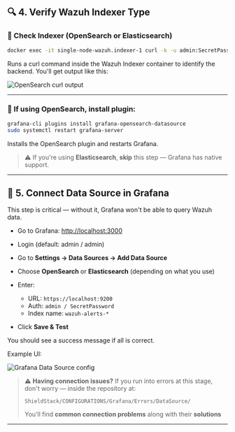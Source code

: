 ## 🔍 4. Verify Wazuh Indexer Type

### 🧪 Check Indexer (OpenSearch or Elasticsearch)

```bash
docker exec -it single-node-wazuh.indexer-1 curl -k -u admin:SecretPassword https://localhost:9200
```

Runs a curl command inside the Wazuh Indexer container to identify the backend. You'll get output like this:

![OpenSearch curl output](https://github.com/user-attachments/assets/52bef2d7-7ef1-4393-8bde-b50d386f243b)

---

### 🧩 If using **OpenSearch**, install plugin:

```bash
grafana-cli plugins install grafana-opensearch-datasource
sudo systemctl restart grafana-server
```

Installs the OpenSearch plugin and restarts Grafana.

> ⚠️ If you're using **Elasticsearch**, **skip** this step — Grafana has native support.

---

## 🔗 5. Connect Data Source in Grafana

This step is critical — without it, Grafana won't be able to query Wazuh data.

* Go to Grafana: [http://localhost:3000](http://localhost:3000)
* Login (default: admin / admin)
* Go to **Settings → Data Sources → Add Data Source**
* Choose **OpenSearch** or **Elasticsearch** (depending on what you use)
* Enter:

  * URL: `https://localhost:9200`
  * Auth: `admin / SecretPassword`
  * Index name: `wazuh-alerts-*`
* Click **Save & Test**

You should see a success message if all is correct.

Example UI:

![Grafana Data Source config](https://github.com/user-attachments/assets/78993653-65ef-4dd4-8102-a08841913961)

> ⚠️ **Having connection issues?**
> If you run into errors at this stage, don't worry — inside the repository at:
>
> `ShieldStack/CONFIGURATIONS/Grafana/Errors/DataSource/`
>
> You’ll find **common connection problems** along with their **solutions**

---
